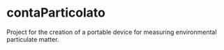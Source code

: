 # contaParticolato
Project for the creation of a portable device for measuring environmental particulate matter.
